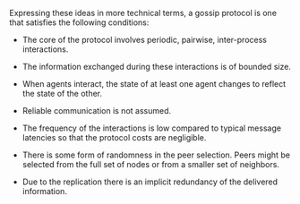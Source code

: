 Expressing these ideas in more technical terms, a gossip protocol is one that satisfies the following conditions:

- The core of the protocol involves periodic, pairwise, inter-process interactions.

- The information exchanged during these interactions is of bounded size.

- When agents interact, the state of at least one agent changes to reflect the state of the other.

- Reliable communication is not assumed.

- The frequency of the interactions is low compared to typical message latencies so that the protocol costs are negligible.

- There is some form of randomness in the peer selection. Peers might be selected from the full set of nodes or from a smaller set of neighbors.

- Due to the replication there is an implicit redundancy of the delivered information.